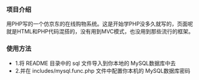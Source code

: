 ### 项目介绍
用PHP写的一个仿京东的在线购物系统。这是开始学PHP没多久就写的，页面呢就是HTML和PHP代码混搭的，没有用到MVC模式，也没用到那些流行的框架。

### 使用方法
- 1.将 README 目录中的 sql 文件导入到你本地的 MySQL数据库中去
- 2.并在 includes/mysql.func.php 文件中配置你本机的 MySQL数据库密码
